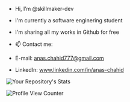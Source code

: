 -  Hi, I’m @skillmaker-dev
-  I'm currently a software enginering student 
-  I'm sharing all my works in Github for free

- 📫 Contact me: 
- E-mail: anas.chahid777@gmail.com
- LinkedIn: www.linkedin.com/in/anas-chahid

![Your Repository's Stats](https://github-readme-stats.vercel.app/api?username=skillmaker-dev&show_icons=true&theme=blue-green)

![Profile View Counter](https://komarev.com/ghpvc/?username=skillmaker-dev)

